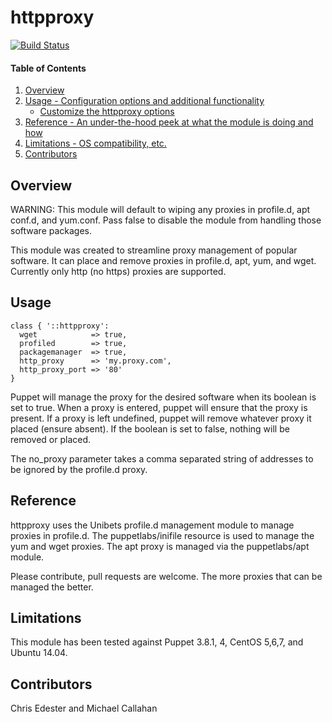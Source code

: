 httpproxy
=============

[![Build Status](https://travis-ci.org/MiamiOH/puppet-httpproxy.svg?branch=master)](https://travis-ci.org/MiamiOH/puppet-httpproxy)

#### Table of Contents

1. [Overview](#overview)
2. [Usage - Configuration options and additional functionality](#usage)
    * [Customize the httpproxy options](#customize-the-httpproxy-options)
3. [Reference - An under-the-hood peek at what the module is doing and how](#reference)
4. [Limitations - OS compatibility, etc.](#limitations)
5. [Contributors](#contributors)

## Overview
WARNING: This module will default to wiping any proxies in profile.d, apt conf.d, and yum.conf. Pass false to disable
the module from handling those software packages.

This module was created to streamline proxy management of popular software. It can place and remove
proxies in profile.d, apt, yum, and wget. Currently only http (no https) proxies are supported.

## Usage
    class { '::httpproxy':
      wget            => true,
      profiled        => true,
      packagemanager  => true,
      http_proxy      => 'my.proxy.com',
      http_proxy_port => '80'
    }

Puppet will manage the proxy for the desired software when its boolean is set to true. When a proxy is entered,
puppet will ensure that the proxy is present. If a proxy is left undefined, puppet will remove whatever proxy it
placed (ensure absent). If the boolean is set to false, nothing will be removed or placed.

The no_proxy parameter takes a comma separated string of addresses to be ignored by the profile.d proxy.

## Reference

httpproxy uses the Unibets profile.d management module to manage proxies in profile.d. The puppetlabs/inifile
resource is used to manage the yum and wget proxies. The apt proxy is managed via the puppetlabs/apt module.

Please contribute, pull requests are welcome. The more proxies that can be managed the better.

## Limitations

This module has been tested against Puppet 3.8.1, 4, CentOS 5,6,7, and Ubuntu 14.04.  

## Contributors

Chris Edester and Michael Callahan
